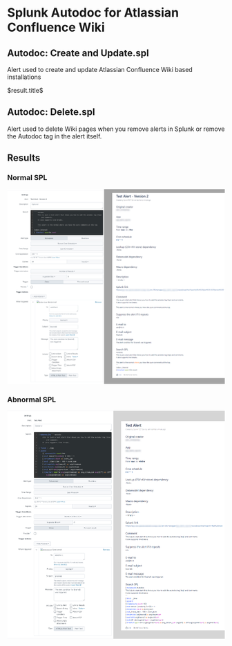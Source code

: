 
# Splunk Autodoc for Atlassian Confluence Wiki

## Autodoc: Create and Update.spl

Alert used to create and update Atlassian Confluence Wiki based installations

&dollar;result.title&dollar;


## Autodoc: Delete.spl

Alert used to delete Wiki pages when you remove alerts in Splunk or remove the Autodoc tag in the alert itself.


## Results

### Normal SPL
![Normal](../static/Normal_autodoc_page.png)


### Abnormal SPL
![Abnormal](../static/Makeresults_first_autodoc_page.png)
